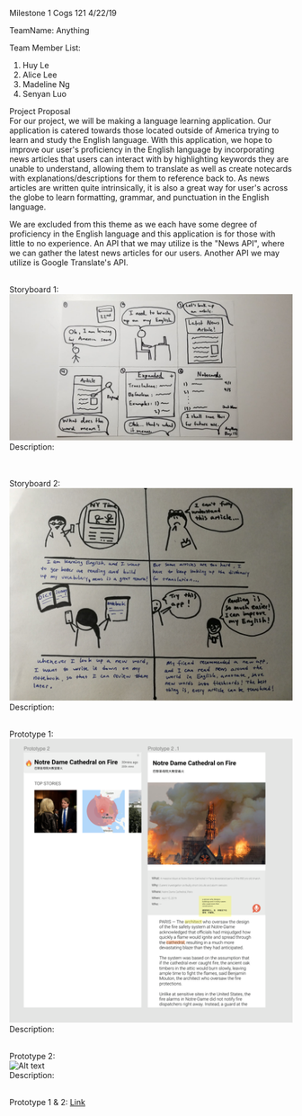 Milestone 1
Cogs 121
4/22/19

TeamName: Anything

Team Member List:
1) Huy Le
2) Alice Lee
3) Madeline Ng
4) Senyan Luo<br />

Project Proposal<br />
For our project, we will be making a language learning application. Our application is catered towards those located outside of America trying to learn and study the English language. With this application, we hope to improve our user's proficiency in the English language by incorporating news articles that users can interact with by highlighting keywords they are unable to understand, allowing them to translate as well as create notecards with explanations/descriptions for them to reference back to. As news articles are written quite intrinsically, it is also a great way for user's across the globe to learn formatting, grammar, and punctuation in the English language.

We are excluded from this theme as we each have some degree of proficiency in the English language and this application is for those with little to no experience. An API that we may utilize is the "News API", where we can gather the latest news articles for our users. Another API we may utilize is Google Translate's API.<br />
<br />

Storyboard 1:<br />
![Alt text](./story_one.jpg)<br />
Description: 

<br /><br />
Storyboard 2:<br />
![Alt text](./story_two.jpg)<br />
Description: 
<br /><br />

Prototype 1:<br />
![Alt text](./proto_two.png)<br />
Description: 
<br /><br />

Prototype 2:<br />
![Alt text]()<br />
Description: 
<br /><br />

Prototype 1 & 2: 
[Link](https://www.figma.com/file/NBGSAbq0rwmtyLwMtjSdDMUj/COGS-121-PROTOTYPE?node-id=0%3A1)
<br /><br />

